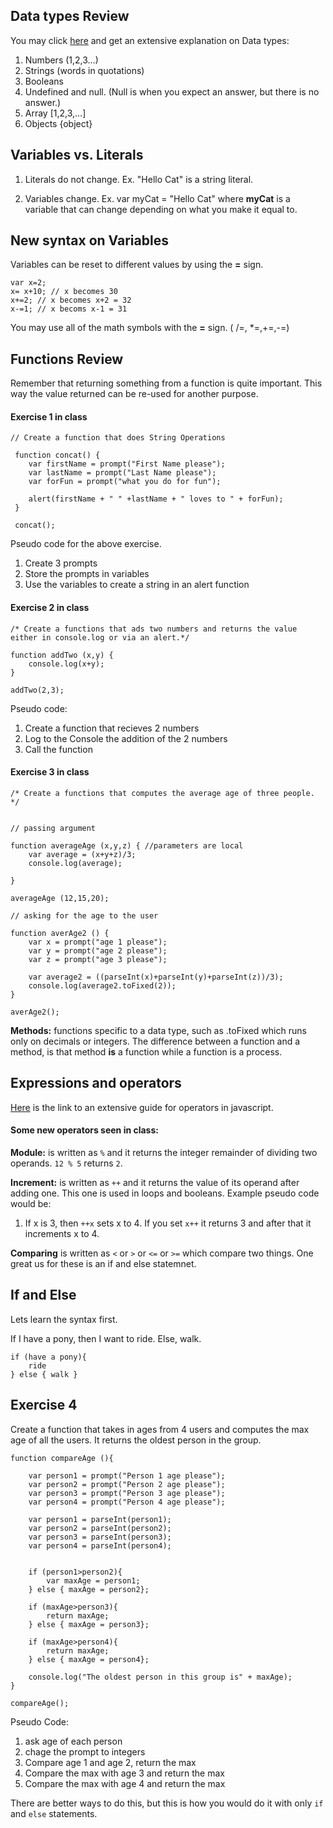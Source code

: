 ## Data types Review

You may click [here](https://developer.mozilla.org/en-US/docs/Web/JavaScript/Data_structures) and get an extensive explanation on Data types: 


1.  Numbers (1,2,3…)
2.  Strings (words in quotations) 
3.  Booleans 
4.  Undefined and null. (Null is when you expect an answer, but there is no answer.)
5.  Array [1,2,3,…]
6.  Objects {object} 

## Variables vs. Literals 

1. Literals do not change. Ex. "Hello Cat" is a string literal.

2. Variables change. Ex. var myCat = "Hello Cat" where **myCat** is a variable that can change depending on what you make it equal to. 

## New syntax on Variables 

Variables can be reset to different values by using the **=** sign. 
	
	var x=2; 
	x= x+10; // x becomes 30 
	x+=2; // x becomes x+2 = 32  
	x-=1; // x becoms x-1 = 31 

You may use all of the math symbols with the **=** sign. ( /=, *=,+=,-=)

## Functions Review 

Remember that returning something from a function is quite important. This way the value returned can be re-used for another purpose.  

#### Exercise 1 in class 

	// Create a function that does String Operations 

	 function concat() {
	 	var firstName = prompt("First Name please");
	 	var lastName = prompt("Last Name please");
	 	var forFun = prompt("what you do for fun");

	 	alert(firstName + " " +lastName + " loves to " + forFun);
	 }

	 concat();

Pseudo code for the above exercise. 

1. Create 3 prompts 
2. Store the prompts in variables 
3. Use the variables to create a string in an alert function


#### Exercise 2 in class 


	/* Create a functions that ads two numbers and returns the value either in console.log or via an alert.*/

	function addTwo (x,y) { 
		console.log(x+y); 
	}

	addTwo(2,3);

Pseudo code: 

1. Create a function that recieves 2 numbers
2. Log to the Console the addition of the 2 numbers
3. Call the function



#### Exercise 3 in class 


	/* Create a functions that computes the average age of three people. */


	// passing argument 

	function averageAge (x,y,z) { //parameters are local
		var average = (x+y+z)/3;	
		console.log(average);

	}

	averageAge (12,15,20);

	// asking for the age to the user 

	function averAge2 () {
		var x = prompt("age 1 please"); 
		var y = prompt("age 2 please"); 
		var z = prompt("age 3 please"); 

		var average2 = ((parseInt(x)+parseInt(y)+parseInt(z))/3);
		console.log(average2.toFixed(2));
	}

	averAge2();

**Methods:** functions specific to a data type, such as .toFixed which runs only on decimals or integers. The difference between a function and a method, is that method **is** a function while a function is a process. 


## Expressions and operators 

[Here](https://developer.mozilla.org/en-US/docs/Web/JavaScript/Guide/Expressions_and_Operators) is the link to an extensive guide for operators in javascript. 

#### Some new operators seen in class: 

**Module:** is written as `%` and it returns the integer remainder of dividing two operands. `12 % 5` returns `2`. 

**Increment:** is written as `++` and it returns the value of its operand after adding one. This one is used in loops and booleans. Example pseudo code would be: 

1. If x is 3, then `++x` sets x to 4. If you set `x++` it returns 3 and after that it increments x to 4. 


**Comparing** is written as `<` or `>` or `<=` or `>=`
which compare two things. One great us for these is an if and else statemnet. 

## If and Else 

Lets learn the syntax first. 

If I have a pony, then I want to ride. Else, walk. 

	if (have a pony){
		ride
	} else { walk }

## Exercise 4 

Create a function that takes in ages from 4 users and computes the max age of all the users. It returns the oldest person in the group. 

	function compareAge (){

		var person1 = prompt("Person 1 age please"); 
		var person2 = prompt("Person 2 age please"); 
		var person3 = prompt("Person 3 age please"); 
		var person4 = prompt("Person 4 age please"); 

		var person1 = parseInt(person1);
		var person2 = parseInt(person2);
		var person3 = parseInt(person3);
		var person4 = parseInt(person4);


		if (person1>person2){
			var maxAge = person1;
		} else { maxAge = person2};

		if (maxAge>person3){
			return maxAge; 
		} else { maxAge = person3};

		if (maxAge>person4){
			return maxAge; 
		} else { maxAge = person4};

		console.log("The oldest person in this group is" + maxAge);
	}

	compareAge();


Pseudo Code: 

1. ask age of each person
2. chage the prompt to integers
3. Compare age 1 and age 2, return the max
4. Compare the max with age 3 and return the max 
5. Compare the max with age 4 and return the max

There are better ways to do this, but this is how you would do it with only `if` and `else` statements. 





